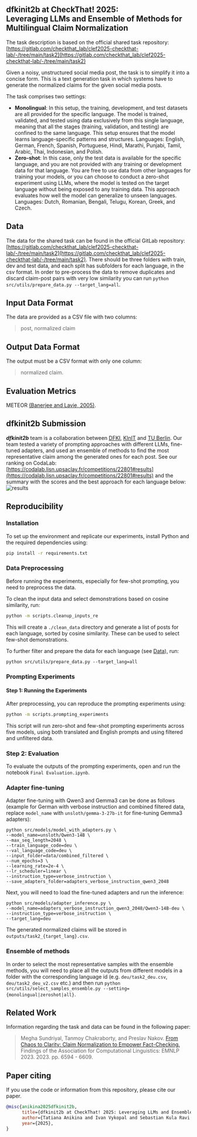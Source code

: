 ## dfkinit2b at CheckThat! 2025:<br>Leveraging LLMs and Ensemble of Methods for Multilingual Claim Normalization

The task description is based on the official shared task repository: [https://gitlab.com/checkthat_lab/clef2025-checkthat-lab/-/tree/main/task2](https://gitlab.com/checkthat_lab/clef2025-checkthat-lab/-/tree/main/task2)

Given a noisy, unstructured social media post, the task is to simplify it into a concise form.
This is a text generation task in which systems have to generate the normalized claims for the given social media posts.

The task comprises two settings:

- **Monolingual**: In this setup, the training, development, and test datasets are all provided for the specific language. The model is trained, validated, and tested using data exclusively from this single language, meaning that all the stages (training, validation, and testing) are confined to the same language. This setup ensures that the model learns language-specific patterns and structures. Languages: English, German, French, Spanish, Portuguese, Hindi, Marathi, Punjabi, Tamil, Arabic, Thai, Indonesian, and Polish.
- **Zero-shot**: In this case, only the test data is available for the specific language, and you are not provided with any training or development data for that language. You are free to use data from other languages for training your models, or you can choose to conduct a zero-shot experiment using LLMs, where the model is tested on the target language without being exposed to any training data. This approach evaluates how well the model can generalize to unseen languages. Languages: Dutch, Romanian, Bengali, Telugu, Korean, Greek, and Czech.

## Data

The data for the shared task can be found in the official GitLab repository: [https://gitlab.com/checkthat_lab/clef2025-checkthat-lab/-/tree/main/task2](https://gitlab.com/checkthat_lab/clef2025-checkthat-lab/-/tree/main/task2). There should be three folders with train, dev and test data, and each split has subfolders for each language, in the csv format. In order to pre-process the data to remove duplicates and discard claim-post pairs with very low similarity you can run `python src/utils/prepare_data.py --target_lang=all`.

## Input Data Format

The data are provided as a CSV file with two columns:

> post, <TAB> normalized claim

## Output Data Format

The output must be a CSV format with only one column:

> normalized claim.

## Evaluation Metrics

METEOR [(Banerjee and Lavie, 2005)](https://aclanthology.org/W05-0909.pdf).

## dfkinit2b Submission

**_dfkinit2b_** team is a collaboration between [DFKI](https://dfki.de), [KInIT](https://kinit.sk) and [TU Berlin](https://www.tu.berlin). Our team tested a variety of prompting approaches with different LLMs, fine-tuned adapters, and used an ensemble of methods to find the most representative claim among the generated ones for each post. See our ranking on CodaLab: [https://codalab.lisn.upsaclay.fr/competitions/22801#results](https://codalab.lisn.upsaclay.fr/competitions/22801#results) and the summary with the scores and the best approach for each language below:
![results](https://github.com/user-attachments/assets/33d5887a-b3c5-44b7-91f8-9c0dbae5844a)

## Reproducibility

### Installation

To set up the environment and replicate our experiments, install Python and the required dependencies using:

```bash
pip install -r requirements.txt
```

### Data Preprocessing

Before running the experiments, especially for few-shot prompting, you need to preprocess the data.

To clean the input data and select demonstrations based on cosine similarity, run:

```bash
python -m scripts.cleanup_inputs_re
```

This will create a `./clean_data` directory and generate a list of posts for each language, sorted by cosine similarity. These can be used to select few-shot demonstrations.

To further filter and prepare the data for each language (see [Data](#data)), run: 

```
python src/utils/prepare_data.py --target_lang=all
```

### Prompting Experiments

#### Step 1: Running the Experiments

After preprocessing, you can reproduce the prompting experiments using:

```bash
python -m scripts.prompting_experiments
```

This script will run zero-shot and few-shot prompting experiments across five models, using both translated and English prompts and using filtered and unfiltered data.

### Step 2: Evaluation

To evaluate the outputs of the prompting experiments, open and run the notebook `Final Evaluation.ipynb`.

### Adapter fine-tuning

Adapter fine-tuning with Qwen3 and Gemma3 can be done as follows (example for German with verbose instruction and combined filtered data, replace `model_name` with `unsloth/gemma-3-27b-it` for fine-tuning Gemma3 adapters):

```
python src/models/model_with_adapters.py \
--model_name=unsloth/Qwen3-14B \
--max_seq_length=2048 \
--train_language_code=deu \
--val_language_code=deu \
--input_folder=data/combined_filtered \
--num_epochs=3 \
--learning_rate=2e-4 \
--lr_scheduler=linear \
--instruction_type=verbose_instruction \
--save_adapters_folder=adapters_verbose_instruction_qwen3_2048
```

Next, you will need to load the fine-tuned adapters and run the inference:

```
python src/models/adapter_inference.py \
--model_name=adapters_verbose_instruction_qwen3_2048/Qwen3-14B-deu \
--instruction_type=verbose_instruction \
--target_lang=deu
```

The generated normalized claims will be stored in `outputs/task2_{target_lang}.csv`.

### Ensemble of methods

In order to select the most representative samples with the ensemble methods, you will need to place all the outputs from different models in a folder with the corresponding language id (e.g. `deu/task2_deu.csv`, `deu/task2_deu_v2.csv` etc.) and then run `python src/utils/select_samples_ensemble.py --setting={monolingual|zeroshot|all}`.

## Related Work

Information regarding the task and data can be found in the following paper:

> Megha Sundriyal, Tanmoy Chakraborty, and Preslav Nakov. [From Chaos to Clarity: Claim Normalization to Empower Fact-Checking.](https://aclanthology.org/2023.findings-emnlp.439/) Findings of the Association for Computational Linguistics: EMNLP 2023. 2023. pp. 6594 - 6609.

## Paper citing

If you use the code or information from this repository, please cite our paper.

```bibtex
@misc{anikina2025dfkinit2b,
      title={dfkinit2b at CheckThat! 2025: Leveraging LLMs and Ensemble of Methods for Multilingual Claim Normalization}, 
      author={Tatiana Anikina and Ivan Vykopal and Sebastian Kula Ravi Kiran Chikkala and Natalia Skachkova and Jing Yang and Veronika Solopova and Cera Schmitt and Simon Ostermann},
      year={2025},
}
```
